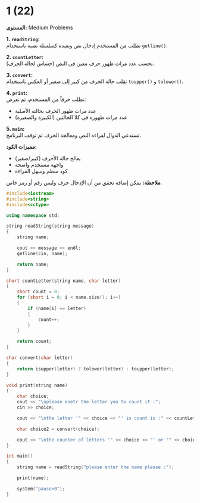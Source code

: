 # 1 (22)

**المستوى:** Medium Problems

**1. `readString`:**  
تطلب من المستخدم إدخال نص وتعيده كسلسلة نصية باستخدام `getline()`.

**2. `countLetter`:**  
تحسب عدد مرات ظهور حرف معين في النص (حساس لحالة الحرف).

**3. `convert`:**  
تقلب حالة الحرف من كبير إلى صغير أو العكس باستخدام `toupper()` و `tolower()`.

**4. `print`:**  
تطلب حرفاً من المستخدم، ثم تعرض:  
- عدد مرات ظهور الحرف بحالته الأصلية  
- عدد مرات ظهوره في كلا الحالتين (الكبيرة والصغيرة)

**5. `main`:**  
تستدعي الدوال لقراءة النص ومعالجة الحرف ثم توقف البرنامج.

**مميزات الكود:**
- يعالج حالة الأحرف (كبير/صغير)
- واجهة مستخدم واضحة
- كود منظم وسهل القراءة

**ملاحظة:** يمكن إضافة تحقق من أن الإدخال حرف وليس رقم أو رمز خاص.

```cpp
#include<iostream>
#include<string>
#include<cctype>

using namespace std;

string readString(string message)
{
	string name;

	cout << message << endl;
	getline(cin, name);

	return name;
}

short countLetter(string name, char letter)
{
	short count = 0;
	for (short i = 0; i < name.size(); i++)
	{
		if (name[i] == letter)
		{
			count++;
		}
	}

	return count;
}

char convert(char letter)
{
	return isupper(letter) ? tolower(letter) : toupper(letter);
}

void print(string name)
{
	char choice;
	cout << "\nplease enetr the letter you to count it :";
	cin >> choice;

	cout << "\nthe letter '" << choice << "' is count is :" << countLetter(name, choice) << endl;

	char choice2 = convert(choice);

	cout << "\nthe counter of letters '" << choice << "' or '" << choice2 << "'  is :" << countLetter(name, choice) + countLetter(name, choice2) << endl;
}

int main()
{
	string name = readString("please enter the name please :");

	print(name);

	system("pause>0");
}
```